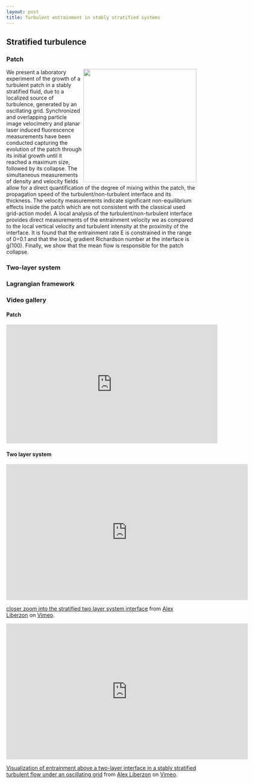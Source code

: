 ```yaml
---
layout: post
title: Turbulent entrainment in stably stratified systems
---
```


## Stratified turbulence



### Patch
<img src="{{site.baseurl}}/images/patch.png" height="300" align="right">
We present a laboratory experiment of the growth of a turbulent patch in a stably stratified fluid, due to a localized source of turbulence, generated by an oscillating grid. Synchronized and overlapping particle image velocimetry and planar laser induced fluorescence measurements have been conducted capturing the evolution of the patch through its initial growth until it reached a maximum size, followed by its collapse. The simultaneous measurements of density and velocity fields allow for a direct quantification of the degree of mixing within the patch, the propagation speed of the turbulent/non-turbulent interface and its thickness. The velocity measurements indicate significant non-equilibrium effects inside the patch which are not consistent with the classical used grid-action model. A local analysis of the turbulent/non-turbulent interface provides direct measurements of the entrainment velocity we as compared to the local vertical velocity and turbulent intensity at the proximity of the interface. It is found that the entrainment rate E is constrained in the range of 0÷0.1 and that the local, gradient Richardson number at the interface is (100). Finally, we show that the mean flow is responsible for the patch collapse. <https://arxiv.org/abs/1603.06516>





### Two-layer system


### Lagrangian framework



### Video gallery
<!-- [![Stratified patch](http://img.youtube.com/vi/Ug4Bm-_pIYY/0.jpg)](https://www.youtube.com/watch?v=Ug4Bm-_pIYY "Stratified patch - Click to Watch!") -->

#### Patch
<iframe width="560" height="315" src="https://www.youtube.com/embed/Ug4Bm-_pIYY" frameborder="0" allowfullscreen></iframe>


#### Two layer system
<iframe src="https://player.vimeo.com/video/180489032" width="640" height="360" frameborder="0" webkitallowfullscreen mozallowfullscreen allowfullscreen></iframe>
<p><a href="https://vimeo.com/180489032">closer zoom into the stratified two layer system interface</a> from <a href="https://vimeo.com/user52353014">Alex Liberzon</a> on <a href="https://vimeo.com">Vimeo</a>.</p>


<iframe src="https://player.vimeo.com/video/187575248" width="640" height="360" frameborder="0" webkitallowfullscreen mozallowfullscreen allowfullscreen></iframe>
<p><a href="https://vimeo.com/187575248">Visualization of entrainment above a two-layer interface in a stably stratified turbulent flow under an oscillating grid</a> from <a href="https://vimeo.com/user52353014">Alex Liberzon</a> on <a href="https://vimeo.com">Vimeo</a>.</p>
